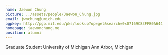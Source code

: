 ```yaml
---
name: Jaewon Chung
picture: ../assets/people/Jaewon_Chung.jpg
email: jwnchung@umich.edu
pgpkey: http://pgp.mit.edu/pks/lookup?op=get&search=0x07169C83FFB0A644
homepage: jaewonchung.me
position: alumni
---
```

Graduate Student
University of Michigan
Ann Arbor, Michigan
